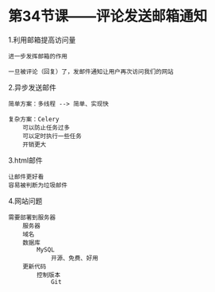 # 第34节课——评论发送邮箱通知

1.利用邮箱提高访问量

    进一步发挥邮箱的作用
    
    一旦被评论（回复）了，发邮件通知让用户再次访问我们的网站

2.异步发送邮件

    简单方案：多线程 --> 简单、实现快
    
    复杂方案：Celery 
        可以防止任务过多
        可以定时执行一些任务
        开销更大

3.html邮件

    让邮件更好看
    容易被判断为垃圾邮件

4.网站问题

    需要部署到服务器
        服务器
        域名
        数据库
            MySQL
                开源、免费、好用
        更新代码
            控制版本
                Git